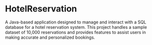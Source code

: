 # HotelReservation

A Java-based application designed to manage and interact with a SQL database for a hotel reservation system. This project handles a sample dataset of 10,000 reservations and provides features to assist users in making accurate and personalized bookings.
